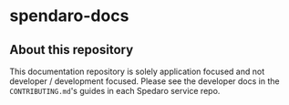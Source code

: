 # spendaro-docs

## About this repository

This documentation repository is solely application focused and not developer / development focused. Please see the developer docs in the `CONTRIBUTING.md`'s guides in each Spedaro service repo.
